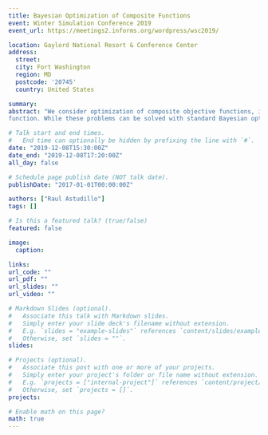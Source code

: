 ```yaml
---
title: Bayesian Optimization of Composite Functions
event: Winter Simulation Conference 2019
event_url: https://meetings2.informs.org/wordpress/wsc2019/

location: Gaylord National Resort & Conference Center
address:
  street:
  city: Fort Washington
  region: MD
  postcode: '20745'
  country: United States

summary: 
abstract: "We consider optimization of composite objective functions, i.e., of the form $f(x)=g(h(x))$, where $h$ is a black-box derivative-free expensive-to-evaluate function with vector-valued outputs, and $g$ is a cheap-to-evaluate real-valued
function. While these problems can be solved with standard Bayesian optimization, we propose a novel approach that exploits the composite structure of the objective function to substantially improve sampling efficiency. Our approach models $h$ using a multi-output Gaussian process and chooses where to sample using the expected improvement evaluated on the implied non-Gaussian posterior on $f$, which we call expected improvement for composite functions (EI-CF). Although EI-CF cannot be computed in closed form, we provide a novel stochastic gradient estimator that allows its efficient maximization. We also show that our approach is asymptotically consistent, generalizing previous convergence results for classical expected improvement. Numerical experiments show that our approach dramatically outperforms standard Bayesian optimization benchmarks"

# Talk start and end times.
#   End time can optionally be hidden by prefixing the line with `#`.
date: "2019-12-08T15:30:00Z"
date_end: "2019-12-08T17:20:00Z"
all_day: false

# Schedule page publish date (NOT talk date).
publishDate: "2017-01-01T00:00:00Z"

authors: ["Raul Astudillo"]
tags: []

# Is this a featured talk? (true/false)
featured: false

image:
  caption:

links:
url_code: ""
url_pdf: ""
url_slides: ""
url_video: ""

# Markdown Slides (optional).
#   Associate this talk with Markdown slides.
#   Simply enter your slide deck's filename without extension.
#   E.g. `slides = "example-slides"` references `content/slides/example-slides.md`.
#   Otherwise, set `slides = ""`.
slides:

# Projects (optional).
#   Associate this post with one or more of your projects.
#   Simply enter your project's folder or file name without extension.
#   E.g. `projects = ["internal-project"]` references `content/project/deep-learning/index.md`.
#   Otherwise, set `projects = []`.
projects:

# Enable math on this page?
math: true
---
```

